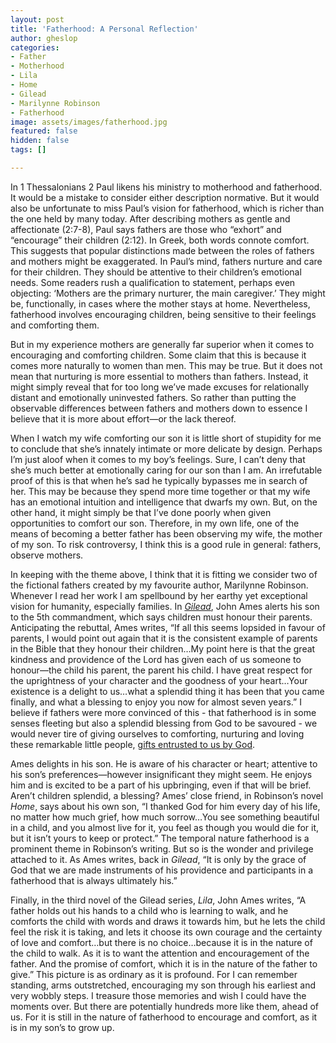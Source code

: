 ```yaml
---
layout: post
title: 'Fatherhood: A Personal Reflection'
author: gheslop
categories:
- Father
- Motherhood
- Lila
- Home
- Gilead
- Marilynne Robinson
- Fatherhood
image: assets/images/fatherhood.jpg
featured: false
hidden: false
tags: []

---
```

In 1 Thessalonians 2 Paul likens his ministry to motherhood and fatherhood. It would be a mistake to consider either description normative. But it would also be unfortunate to miss Paul’s vision for fatherhood, which is richer than the one held by many today. After describing mothers as gentle and affectionate (2:7-8), Paul says fathers are those who “exhort” and “encourage” their children (2:12). In Greek, both words connote comfort. This suggests that popular distinctions made between the roles of fathers and mothers might be exaggerated. In Paul’s mind, fathers nurture and care for their children. They should be attentive to their children’s emotional needs. Some readers rush a qualification to statement, perhaps even objecting: ‘Mothers are the primary nurturer, the main caregiver.’ They might be, functionally, in cases where the mother stays at home. Nevertheless, fatherhood involves encouraging children, being sensitive to their feelings and comforting them.

But in my experience mothers are generally far superior when it comes to encouraging and comforting children. Some claim that this is because it comes more naturally to women than men. This may be true. But it does not mean that nurturing is more essential to mothers than fathers. Instead, it might simply reveal that for too long we’ve made excuses for relationally distant and emotionally uninvested fathers. So rather than putting the observable differences between fathers and mothers down to essence I believe that it is more about effort—or the lack thereof.

When I watch my wife comforting our son it is little short of stupidity for me to conclude that she’s innately intimate or more delicate by design. Perhaps I’m just aloof when it comes to my boy’s feelings. Sure, I can’t deny that she’s much better at emotionally caring for our son than I am. An irrefutable proof of this is that when he’s sad he typically bypasses me in search of her. This may be because they spend more time together or that my wife has an emotional intuition and intelligence that dwarfs my own. But, on the other hand, it might simply be that I’ve done poorly when given opportunities to comfort our son. Therefore, in my own life, one of the means of becoming a better father has been observing my wife, the mother of my son. To risk controversy, I think this is a good rule in general: fathers, observe mothers.

In keeping with the theme above, I think that it is fitting we consider two of the fictional fathers created by my favourite author, Marilynne Robinson. Whenever I read her work I am spellbound by her earthy yet exceptional vision for humanity, especially families. In [_Gilead_](https://rekindle.co.za/content/reflection-gods-grace-in-gilead-and-reductionism/ "Gilead"), John Ames alerts his son to the 5th commandment, which says children must honour their parents. Anticipating the rebuttal, Ames writes, “If all this seems lopsided in favour of parents, I would point out again that it is the consistent example of parents in the Bible that they honour their children…My point here is that the great kindness and providence of the Lord has given each of us someone to honour—the child his parent, the parent his child. I have great respect for the uprightness of your character and the goodness of your heart…Your existence is a delight to us…what a splendid thing it has been that you came finally, and what a blessing to enjoy you now for almost seven years.” I believe if fathers were more convinced of this - that fatherhood is in some senses fleeting but also a splendid blessing from God to be savoured - we would never tire of giving ourselves to comforting, nurturing and loving these remarkable little people, [gifts entrusted to us by God](https://rekindle.co.za/content/doodle-childlessness-and-the-sovereignty-of-god/ "Children as gift of God").

Ames delights in his son. He is aware of his character or heart; attentive to his son’s preferences—however insignificant they might seem. He enjoys him and is excited to be a part of his upbringing, even if that will be brief. Aren’t children splendid, a blessing? Ames’ close friend, in Robinson’s novel _Home_, says about his own son, “I thanked God for him every day of his life, no matter how much grief, how much sorrow…You see something beautiful in a child, and you almost live for it, you feel as though you would die for it, but it isn’t yours to keep or protect.” The temporal nature fatherhood is a prominent theme in Robinson’s writing. But so is the wonder and privilege attached to it. As Ames writes, back in _Gilead_, “It is only by the grace of God that we are made instruments of his providence and participants in a fatherhood that is always ultimately his.”

Finally, in the third novel of the Gilead series, _Lila_, John Ames writes, “A father holds out his hands to a child who is learning to walk, and he comforts the child with words and draws it towards him, but he lets the child feel the risk it is taking, and lets it choose its own courage and the certainty of love and comfort…but there is no choice…because it is in the nature of the child to walk. As it is to want the attention and encouragement of the father. And the promise of comfort, which it is in the nature of the father to give.” This picture is as ordinary as it is profound. For I can remember standing, arms outstretched, encouraging my son through his earliest and very wobbly steps. I treasure those memories and wish I could have the moments over. But there are potentially hundreds more like them, ahead of us. For it is still in the nature of fatherhood to encourage and comfort, as it is in my son’s to grow up.